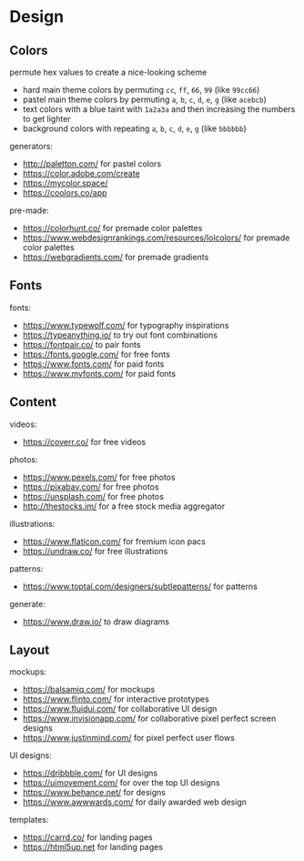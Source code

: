 # Design

## Colors

permute hex values to create a nice-looking scheme
- hard main theme colors by permuting `cc`, `ff`, `66`, `99` (like `99cc66`)
- pastel main theme colors by permuting `a`, `b`, `c`, `d`, `e`, `g` (like `acebcb`)
- text colors with a blue taint with `1a2a3a` and then increasing the numbers to get lighter
- background colors with repeating `a`, `b`, `c`, `d`, `e`, `g` (like `bbbbbb`)

generators:
- http://paletton.com/ for pastel colors
- https://color.adobe.com/create   
- https://mycolor.space/   
- https://coolors.co/app  

pre-made:
- https://colorhunt.co/ for premade color palettes  
- https://www.webdesignrankings.com/resources/lolcolors/ for premade color palettes  
- https://webgradients.com/ for premade gradients  

## Fonts

fonts:
- https://www.typewolf.com/ for typography inspirations  
- https://typeanything.io/ to try out font combinations  
- https://fontpair.co/ to pair fonts  
- https://fonts.google.com/ for free fonts  
- https://www.fonts.com/ for paid fonts  
- https://www.myfonts.com/ for paid fonts  

## Content

videos:
- https://coverr.co/ for free videos  

photos:
- https://www.pexels.com/ for free photos  
- https://pixabay.com/ for free photos  
- https://unsplash.com/ for free photos  
- http://thestocks.im/ for a free stock media aggregator  

illustrations:
- https://www.flaticon.com/ for fremium icon pacs  
- https://undraw.co/ for free illustrations  

patterns:
- https://www.toptal.com/designers/subtlepatterns/ for patterns  

generate:
- https://www.draw.io/ to draw diagrams  

## Layout

mockups:
- https://balsamiq.com/ for mockups  
- https://www.flinto.com/ for interactive prototypes  
- https://www.fluidui.com/ for collaborative UI design  
- https://www.invisionapp.com/ for collaborative pixel perfect screen designs  
- https://www.justinmind.com/ for pixel perfect user flows  

UI designs:
- https://dribbble.com/ for UI designs  
- https://uimovement.com/ for over the top UI designs  
- https://www.behance.net/ for designs  
- https://www.awwwards.com/ for daily awarded web design

templates:
- https://carrd.co/ for landing pages
- https://html5up.net for landing pages